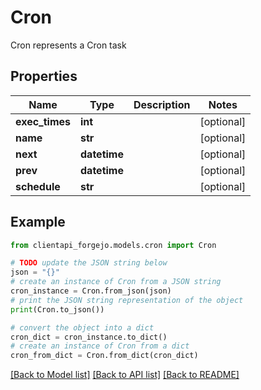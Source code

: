 # Cron

Cron represents a Cron task

## Properties

Name | Type | Description | Notes
------------ | ------------- | ------------- | -------------
**exec_times** | **int** |  | [optional] 
**name** | **str** |  | [optional] 
**next** | **datetime** |  | [optional] 
**prev** | **datetime** |  | [optional] 
**schedule** | **str** |  | [optional] 

## Example

```python
from clientapi_forgejo.models.cron import Cron

# TODO update the JSON string below
json = "{}"
# create an instance of Cron from a JSON string
cron_instance = Cron.from_json(json)
# print the JSON string representation of the object
print(Cron.to_json())

# convert the object into a dict
cron_dict = cron_instance.to_dict()
# create an instance of Cron from a dict
cron_from_dict = Cron.from_dict(cron_dict)
```
[[Back to Model list]](../README.md#documentation-for-models) [[Back to API list]](../README.md#documentation-for-api-endpoints) [[Back to README]](../README.md)


